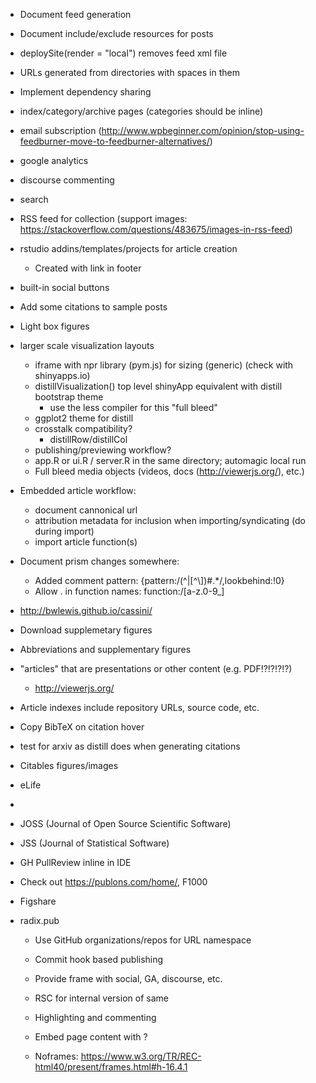 
- Document feed generation

- Document include/exclude resources for posts

- deploySite(render = "local") removes feed xml file

- URLs generated from directories with spaces in them

- Implement dependency sharing

- index/category/archive pages (categories should be inline)
- email subscription (http://www.wpbeginner.com/opinion/stop-using-feedburner-move-to-feedburner-alternatives/)
- google analytics 
- discourse commenting
- search
- RSS feed for collection
   (support images: https://stackoverflow.com/questions/483675/images-in-rss-feed)
- rstudio addins/templates/projects for article creation
   - Created with link in footer

- built-in social buttons

- Add some citations to sample posts

- Light box figures

- larger scale visualization layouts
    - iframe with npr library (pym.js) for sizing (generic) (check with shinyapps.io)
    - distillVisualization() top level shinyApp equivalent with distill bootstrap theme 
       - use the less compiler for this
    "full bleed"
    - ggplot2 theme for distill
    - crosstalk compatibility?
        - distillRow/distillCol
    - publishing/previewing workflow?
    - app.R or ui.R / server.R in the same directory; automagic local run
    - Full bleed media objects (videos, docs (http://viewerjs.org/), etc.)

- Embedded article workflow:

   - document cannonical url
   - attribution metadata for inclusion when importing/syndicating (do during import)
   - import article function(s)


- Document prism changes somewhere:
    - Added comment pattern: {pattern:/(^|[^\\])#.*/,lookbehind:!0}
    - Allow . in function names: function:/[a-z\.0-9_]

- http://bwlewis.github.io/cassini/

- Download supplemetary figures
- Abbreviations and supplementary figures
- "articles" that are presentations or other content (e.g. PDF!?!?!?!?)
    - http://viewerjs.org/
- Article indexes include repository URLs, source code, etc.
- Copy BibTeX on citation hover

- test for arxiv as distill does when generating citations

- Citables figures/images


- eLife
- 

- JOSS (Journal of Open Source Scientific Software)
- JSS (Journal of Statistical Software)


- GH PullReview inline in IDE

- Check out https://publons.com/home/, F1000

- Figshare


- radix.pub
    - Use GitHub organizations/repos for URL namespace
    - Commit hook based publishing
    - Provide frame with social, GA, discourse, etc.
    - RSC for internal version of same
    - Highlighting and commenting
    
    - Embed page content with <noscript></noscript> ?
    - Noframes: https://www.w3.org/TR/REC-html40/present/frames.html#h-16.4.1
    
    
    
